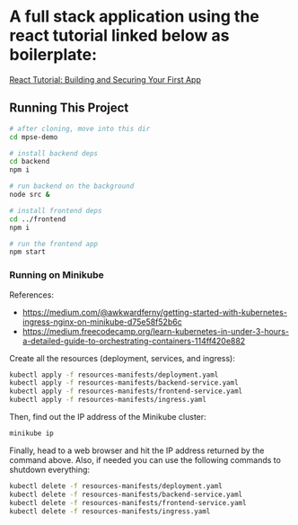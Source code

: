 # A full stack application using the react tutorial linked below as boilerplate:

[React Tutorial: Building and Securing Your First App](https://auth0.com/blog/react-tutorial-building-and-securing-your-first-app/)

## Running This Project

```bash
# after cloning, move into this dir
cd mpse-demo

# install backend deps
cd backend
npm i

# run backend on the background
node src &

# install frontend deps
cd ../frontend
npm i

# run the frontend app
npm start
```

### Running on Minikube

References:

- https://medium.com/@awkwardferny/getting-started-with-kubernetes-ingress-nginx-on-minikube-d75e58f52b6c
- https://medium.freecodecamp.org/learn-kubernetes-in-under-3-hours-a-detailed-guide-to-orchestrating-containers-114ff420e882

Create all the resources (deployment, services, and ingress):

```bash
kubectl apply -f resources-manifests/deployment.yaml
kubectl apply -f resources-manifests/backend-service.yaml
kubectl apply -f resources-manifests/frontend-service.yaml
kubectl apply -f resources-manifests/ingress.yaml
```

Then, find out the IP address of the Minikube cluster:

```bash
minikube ip
```

Finally, head to a web browser and hit the IP address returned by the command above. Also, if needed you can use the following commands to shutdown everything: 

```bash
kubectl delete -f resources-manifests/deployment.yaml
kubectl delete -f resources-manifests/backend-service.yaml
kubectl delete -f resources-manifests/frontend-service.yaml
kubectl delete -f resources-manifests/ingress.yaml
```
